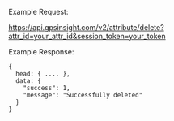 Example Request:

https://api.gpsinsight.com/v2/attribute/delete?attr_id=your_attr_id&session_token=your_token

Example Response:

    {
      head: { .... },
      data: {
        "success": 1,
        "message": "Successfully deleted"
      }
    }
